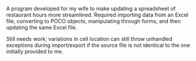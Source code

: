 A program developed for my wife to make updating a spreadsheet of restaurant hours more streamlined. Required importing data from an Excel file, converting to POCO objects, manipulating through forms, and then updating the same Excel file.

Still needs work; variations in cell location can still throw unhandled exceptions during import/export if the source file is not identical to the one initially provided to me.
